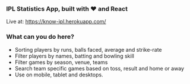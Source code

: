 ### IPL Statistics App, built with :hearts: and React
Live at: https://know-ipl.herokuapp.com/

### What can you do here?
- Sorting players by runs, balls faced, average and strike-rate
- Filter players by names, batting and bowling skill
- Filter games by season, venue, teams
- Search team specific games based on toss, result and home or away
- Use on mobile, tablet and desktops.
